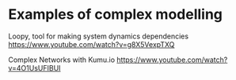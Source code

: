 
# Examples of complex modelling

Loopy, tool for making system dynamics dependencies
https://www.youtube.com/watch?v=g8X5VexpTXQ

Complex Networks with Kumu.io
https://www.youtube.com/watch?v=4O1UsUFIBUI





